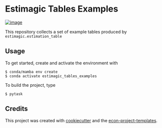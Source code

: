# Estimagic Tables Examples

[![image](https://img.shields.io/badge/code%20style-black-000000.svg)](https://github.com/psf/black)

This repository collects a set of example tables produced by
`estimagic.estimation_table`

## Usage

To get started, create and activate the environment with

```console
$ conda/mamba env create
$ conda activate estimagic_tables_examples
```

To build the project, type

```console
$ pytask
```

## Credits

This project was created with [cookiecutter](https://github.com/audreyr/cookiecutter)
and the
[econ-project-templates](https://github.com/OpenSourceEconomics/econ-project-templates).
